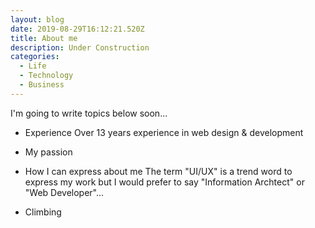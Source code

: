 ```yaml
---
layout: blog
date: 2019-08-29T16:12:21.520Z
title: About me
description: Under Construction
categories:
  - Life
  - Technology
  - Business
---
```


I'm going to write topics below soon...

- Experience
Over 13 years experience in web design & development

- My passion

- How I can express about me
The term "UI/UX" is a trend word to express my work but I would prefer to say "Information Archtect" or "Web Developer"...

- Climbing
